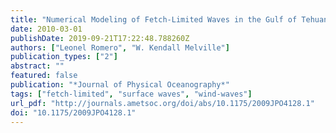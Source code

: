 ```yaml
---
title: "Numerical Modeling of Fetch-Limited Waves in the Gulf of Tehuantepec"
date: 2010-03-01
publishDate: 2019-09-21T17:22:48.788260Z
authors: ["Leonel Romero", "W. Kendall Melville"]
publication_types: ["2"]
abstract: ""
featured: false
publication: "*Journal of Physical Oceanography*"
tags: ["fetch-limited", "surface waves", "wind-waves"]
url_pdf: "http://journals.ametsoc.org/doi/abs/10.1175/2009JPO4128.1"
doi: "10.1175/2009JPO4128.1"
---
```


